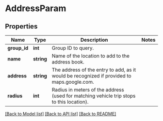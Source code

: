 # AddressParam

## Properties
Name | Type | Description | Notes
------------ | ------------- | ------------- | -------------
**group_id** | **int** | Group ID to query. | 
**name** | **string** | Name of the location to add to the address book. | 
**address** | **string** | The address of the entry to add, as it would be recognized if provided to maps.google.com. | 
**radius** | **int** | Radius in meters of the address (used for matching vehicle trip stops to this location). | 

[[Back to Model list]](../README.md#documentation-for-models) [[Back to API list]](../README.md#documentation-for-api-endpoints) [[Back to README]](../README.md)


